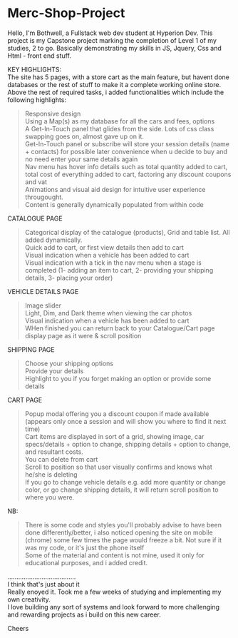 # Merc-Shop-Project
Hello, I'm Bothwell, a Fullstack web dev student at Hyperion Dev. This project is my Capstone project marking the completion of Level 1 of my studies, 2 to go. Basically demonstrating my skills in JS, Jquery, Css and Html - front end stuff.  

KEY HIGHLIGHTS:  
The site has 5 pages, with a store cart as the main feature, but havent done databases or the rest of stuff to make it a complete working online store.
Above the rest of required tasks, i added functionalities which include the following highlights:
> Responsive design  
> Using a Map(s) as my database for all the cars and fees, options  
> A Get-In-Touch panel that glides from the side. Lots of css class swapping goes on, almost gave up on it.  
> Get-In-Touch panel or subscribe will store your session details (name + contacts) for possible later convenience when u decide to buy and no need enter your same details again  
> Nav menu has hover info details such as total quantity added to cart, total cost of everything added to cart, factoring any discount coupons and vat  
> Animations and visual aid design for intuitive user experience througought.  
> Content is generally dynamically populated from within code  

CATALOGUE PAGE  
> Categorical display of the catalogue (products), Grid and table list. All added dynamically.  
> Quick add to cart, or first view details then add to cart  
> Visual indication when a vehicle has been added to cart  
> Visual indication with a tick in the nav menu when a stage is completed (1- adding an item to cart, 2- providing your shipping details, 3- placing your order)  

VEHICLE DETAILS PAGE  
> Image slider    
> Light, Dim, and Dark theme when viewing the car photos  
> Visual indication when a vehicle has been added to cart  
> WHen finished you can return back to your Catalogue/Cart page display page as it were & scroll position  

SHIPPING PAGE  
> Choose your shipping options  
> Provide your details  
> Highlight to you if you forget making an option or provide some details  


CART PAGE  
> Popup modal offering you a discount coupon if made available (appears only once a session and will show you where to find it next time)  
> Cart items are displayed in sort of a grid, showing image, car specs/details + option to change, shipping details + option to change, and resultant costs.  
> You can delete from cart  
> Scroll to position so that user visually confirms and knows what he/she is deleting  
> If you go to change vehicle details e.g. add more quantity or change color, or go change shipping details, it will return scroll position to where you were.  


NB:  
> There is some code and styles you'll probably advise to have been done differently/better, i also noticed opening the site on mobile (chrome) some few times the page would freeze a bit. Not sure if it was my code, or it's just the phone itself  
> Some of the material and content is not mine, used it only for educational purposes, and i added credit. 

......................................  
I think that's just about it  
Really enoyed it. Took me a few weeks of studying and implementing my own creativity.  
I love building any sort of systems and look forward to more challenging and rewarding projects as i build on this new career.  

Cheers  


